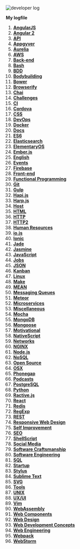 ![developer log](http://i.imgur.com/YGbjYNy.png)

**My logfile**

1. **[AngularJS](/source/angularjs.md)**
1. **[Angular 2](/source/angular2.md)** 
1. **[API](source/api.md)**
1. **[Appgyver](/source/appgyver.md)**
1. **[Aurelia](/source/aurelia.md)**
1. **[AWS](/source/aws.md)**
1. **[Back-end](/source/back-end.md)**
1. **[Bash](/source/bash.md)**
1. **[BDD](/source/bdd.md)**
1. **[Bodybuilding](/source/bodybuilding.md)**
1. **[Bower](/source/bower.md)**
1. **[Browserify](/source/browserify.md)**
1. **[Chai](/source/chai.md)**
1. **[Challenges](/source/challenges.md)**
1. **[CI](/source/ci.md)**
1. **[Cordova](/source/cordova.md)**
1. **[CSS](/source/css.md)**
1. **[DevOps](/source/devops.md)**
1. **[Docker](/source/docker.md)**
1. **[Docs](/source/docs.md)**
1. **[ES6](/source/ecmascript6.md)**
1. **[Elasticsearch](/source/elasticsearch.md)**
1. **[ElementaryOS](/source/elementary-os.md)**
1. **[Ember.js](/source/ember.md)**
1. **[English](/source/english.md)**
1. **[Events](/source/events.md)**
1. **[Firebase](/source/firebase.md)**
1. **[Front-end](/source/front-end.md)**
1. **[Functional Programming](/source/functional-programming.md)**
1. **[Git](/source/git.md)**
1. **[Gulp](/source/gulp.md)**
1. **[Hapi.js](/source/hapijs.md)**
1. **[Harp.js](/source/harp.md)**
1. **[Host](/source/host.md)**
1. **[HTML](/source/html.md)**
1. **[HTTP](/source/http.md)**
1. **[HTTP2](/source/http2.md)**
1. **[Human Resources](/source/human-resources.md)**
1. **[io.js](/source/iojs.md)**
1. **[Ionic](/source/ionic.md)**
1. **[Jade](/source/jade.md)**
1. **[Jasmine](/source/jasmine.md)**
1. **[JavaScript](/source/javascript.md)**
1. **[Jobs](/source/jobs.md)**
1. **[JSON](/source/json.md)**
1. **[Kanban](/source/kanban.md)**
1. **[Linux](/source/linux.md)**
1. **[Make](/source/make.md)**
1. **[MEAN](/source/mean.md)**
1. **[Messaging Queues](/source/messaging-queues.md)**
1. **[Meteor](/source/meteor.md)**
1. **[Microservices](/source/microservices.md)**
1. **[Miscellaneous](/source/miscellaneous.md)**
1. **[Mocha](/source/mocha.md)**
1. **[MongoDB](/source/mongodb.md)**
1. **[Mongoose](/source/mongoose.md)**
1. **[Motivational](/source/motivational.md)**
1. **[NativeScript](/source/nativescript.md)**
1. **[Networks](/source/networks.md)**
1. **[NGINX](/source/nginx.md)**
1. **[Node.js](/source/nodejs.md)**
1. **[NoSQL](/source/nosql.md)**
1. **[Open Source](/source/open-source.md)**
1. **[OSX](/source/osx.md)**
1. **[Phonegap](/source/phonegap.md)**
1. **[Podcasts](/source/podcasts.md)**
1. **[PostgreSQL](/source/postgresql.md)**
1. **[Python](/source/python.md)**
1. **[Ractive.js](/source/ractivejs.md)**
1. **[React](/source/reactJS.md)**
1. **[Redis](/source/redis.md)**
1. **[RegExp](/source/regexp.md)**
1. **[REST](/source/rest.md)**
1. **[Responsive Web Design](/source/rwd.md)**
1. **[Self Improvement](/source/self-improvement.md)**
1. **[SEO](/source/seo.md)**
1. **[ShellScript](/source/shell-script.md)**
1. **[Social Media](/source/social-media.md)**
1. **[Software Craftsmanship](/source/software-craftsmanship.md)**
1. **[Software Engineering](/source/software-engineering.md)**
1. **[SQL](/source/sql.md)**
1. **[Startup](/source/startup.md)**
1. **[Stylus](/source/stylus.md)**
1. **[Sublime Text](/source/sublime-text.md)**
1. **[SVG](/source/svg.md)**
1. **[Tools](/source/tools.md)**
1. **[UNIX](/source/unix.md)**
1. **[UX/UI](/source/ux-ui.md)**
1. **[Vim](/source/vim.md)**
1. **[WebAssembly](/source/webassembly.md)**
1. **[Web Components](/source/web-components.md)**
1. **[Web Design](/source/web-design.md)**
1. **[Web Development Concepts](/source/web-development-concepts.md)**
1. **[Web Engineering](/source/web-engineering.md)**
1. **[Webpack](/source/webpack.md)**
1. **[WebStorm](/source/webstorm.md)**
